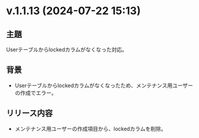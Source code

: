 # v.1.1.13 (2024-07-22 15:13)

## 主題

Userテーブルからlockedカラムがなくなった対応。

## 背景

- Userテーブルからlockedカラムがなくなったため、メンテナンス用ユーザーの作成でエラー。

## リリース内容

- メンテナンス用ユーザーの作成項目から、lockedカラムを削除。